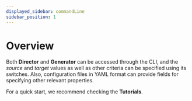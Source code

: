 ```yaml
---
displayed_sidebar: commandLine
sidebar_position: 1
---
```


# Overview

Both **Director** and **Generator** can be accessed through the CLI, and the _source_ and _target_ values as well as other criteria can be specified using its switches. Also, configuration files in YAML format can provide fields for specifying other relevant properties.

For a quick start, we recommend checking the **Tutorials**.


